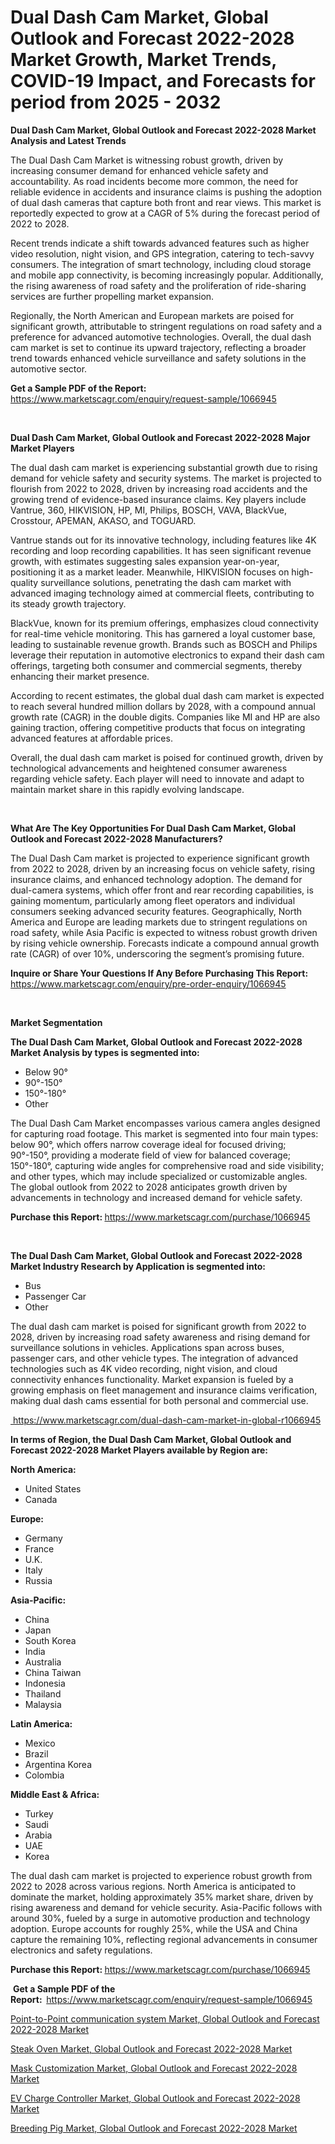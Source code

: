 <p><h1>Dual Dash Cam Market, Global Outlook and Forecast 2022-2028 Market Growth, Market Trends, COVID-19 Impact, and Forecasts for period from 2025 - 2032</h1></p><p><strong>Dual Dash Cam Market, Global Outlook and Forecast 2022-2028 Market Analysis and Latest Trends</strong></p>
<p><p>The Dual Dash Cam Market is witnessing robust growth, driven by increasing consumer demand for enhanced vehicle safety and accountability. As road incidents become more common, the need for reliable evidence in accidents and insurance claims is pushing the adoption of dual dash cameras that capture both front and rear views. This market is reportedly expected to grow at a CAGR of 5% during the forecast period of 2022 to 2028.</p><p>Recent trends indicate a shift towards advanced features such as higher video resolution, night vision, and GPS integration, catering to tech-savvy consumers. The integration of smart technology, including cloud storage and mobile app connectivity, is becoming increasingly popular. Additionally, the rising awareness of road safety and the proliferation of ride-sharing services are further propelling market expansion. </p><p>Regionally, the North American and European markets are poised for significant growth, attributable to stringent regulations on road safety and a preference for advanced automotive technologies. Overall, the dual dash cam market is set to continue its upward trajectory, reflecting a broader trend towards enhanced vehicle surveillance and safety solutions in the automotive sector.</p></p>
<p><strong>Get a Sample PDF of the Report:&nbsp;</strong> <a href="https://www.marketscagr.com/enquiry/request-sample/1066945?utm_campaign=2198&utm_medium=2&utm_source=Github&utm_content=ia&utm_term=21032025&utm_id=dual-dash-cam-market-global-outlook-and-forecast-2022-2028">https://www.marketscagr.com/enquiry/request-sample/1066945</a></p>
<p>&nbsp;</p>
<p><strong>Dual Dash Cam Market, Global Outlook and Forecast 2022-2028 Major Market Players</strong></p>
<p><p>The dual dash cam market is experiencing substantial growth due to rising demand for vehicle safety and security systems. The market is projected to flourish from 2022 to 2028, driven by increasing road accidents and the growing trend of evidence-based insurance claims. Key players include Vantrue, 360, HIKVISION, HP, MI, Philips, BOSCH, VAVA, BlackVue, Crosstour, APEMAN, AKASO, and TOGUARD.</p><p>Vantrue stands out for its innovative technology, including features like 4K recording and loop recording capabilities. It has seen significant revenue growth, with estimates suggesting sales expansion year-on-year, positioning it as a market leader. Meanwhile, HIKVISION focuses on high-quality surveillance solutions, penetrating the dash cam market with advanced imaging technology aimed at commercial fleets, contributing to its steady growth trajectory.</p><p>BlackVue, known for its premium offerings, emphasizes cloud connectivity for real-time vehicle monitoring. This has garnered a loyal customer base, leading to sustainable revenue growth. Brands such as BOSCH and Philips leverage their reputation in automotive electronics to expand their dash cam offerings, targeting both consumer and commercial segments, thereby enhancing their market presence.</p><p>According to recent estimates, the global dual dash cam market is expected to reach several hundred million dollars by 2028, with a compound annual growth rate (CAGR) in the double digits. Companies like MI and HP are also gaining traction, offering competitive products that focus on integrating advanced features at affordable prices.</p><p>Overall, the dual dash cam market is poised for continued growth, driven by technological advancements and heightened consumer awareness regarding vehicle safety. Each player will need to innovate and adapt to maintain market share in this rapidly evolving landscape.</p></p>
<p>&nbsp;</p>
<p><strong>What Are The Key Opportunities For Dual Dash Cam Market, Global Outlook and Forecast 2022-2028 Manufacturers?</strong></p>
<p><p>The Dual Dash Cam market is projected to experience significant growth from 2022 to 2028, driven by an increasing focus on vehicle safety, rising insurance claims, and enhanced technology adoption. The demand for dual-camera systems, which offer front and rear recording capabilities, is gaining momentum, particularly among fleet operators and individual consumers seeking advanced security features. Geographically, North America and Europe are leading markets due to stringent regulations on road safety, while Asia Pacific is expected to witness robust growth driven by rising vehicle ownership. Forecasts indicate a compound annual growth rate (CAGR) of over 10%, underscoring the segment’s promising future.</p></p>
<p><strong>Inquire or Share Your Questions If Any Before Purchasing This Report:</strong> <a href="https://www.marketscagr.com/enquiry/pre-order-enquiry/1066945?utm_campaign=2198&utm_medium=2&utm_source=Github&utm_content=ia&utm_term=21032025&utm_id=dual-dash-cam-market-global-outlook-and-forecast-2022-2028">https://www.marketscagr.com/enquiry/pre-order-enquiry/1066945</a></p>
<p>&nbsp;</p>
<p><strong>Market Segmentation</strong></p>
<p><strong>The Dual Dash Cam Market, Global Outlook and Forecast 2022-2028 Market Analysis by types is segmented into:</strong></p>
<p><ul><li>Below 90°</li><li>90°-150°</li><li>150°-180°</li><li>Other</li></ul></p>
<p><p>The Dual Dash Cam Market encompasses various camera angles designed for capturing road footage. This market is segmented into four main types: below 90°, which offers narrow coverage ideal for focused driving; 90°-150°, providing a moderate field of view for balanced coverage; 150°-180°, capturing wide angles for comprehensive road and side visibility; and other types, which may include specialized or customizable angles. The global outlook from 2022 to 2028 anticipates growth driven by advancements in technology and increased demand for vehicle safety.</p></p>
<p><strong>Purchase this Report:&nbsp;</strong><a href="https://www.marketscagr.com/purchase/1066945?utm_campaign=2198&utm_medium=2&utm_source=Github&utm_content=ia&utm_term=21032025&utm_id=dual-dash-cam-market-global-outlook-and-forecast-2022-2028">https://www.marketscagr.com/purchase/1066945</a></p>
<p>&nbsp;</p>
<p><strong>The Dual Dash Cam Market, Global Outlook and Forecast 2022-2028 Market Industry Research by Application is segmented into:</strong></p>
<p><ul><li>Bus</li><li>Passenger Car</li><li>Other</li></ul></p>
<p><p>The dual dash cam market is poised for significant growth from 2022 to 2028, driven by increasing road safety awareness and rising demand for surveillance solutions in vehicles. Applications span across buses, passenger cars, and other vehicle types. The integration of advanced technologies such as 4K video recording, night vision, and cloud connectivity enhances functionality. Market expansion is fueled by a growing emphasis on fleet management and insurance claims verification, making dual dash cams essential for both personal and commercial use.</p></p>
<p><a href="https://www.marketscagr.com/dual-dash-cam-market-in-global-r1066945?utm_campaign=2198&utm_medium=2&utm_source=Github&utm_content=ia&utm_term=21032025&utm_id=dual-dash-cam-market-global-outlook-and-forecast-2022-2028">&nbsp;https://www.marketscagr.com/dual-dash-cam-market-in-global-r1066945</a></p>
<p><strong>In terms of Region, the Dual Dash Cam Market, Global Outlook and Forecast 2022-2028 Market Players available by Region are:</strong></p>
<p>
    <p> <strong> North America: </strong>
        <ul>
            <li>United States</li>
            <li>Canada</li>
        </ul>
        </p> 
    <p> <strong> Europe: </strong>
        <ul>
            <li>Germany</li>
            <li>France</li>
            <li>U.K.</li>
            <li>Italy</li>
            <li>Russia</li>
        </ul>
        </p> 
    <p> <strong> Asia-Pacific: </strong>
        <ul>
            <li>China</li>
            <li>Japan</li>
            <li>South Korea</li>
            <li>India</li>
            <li>Australia</li>
            <li>China Taiwan</li>
            <li>Indonesia</li>
            <li>Thailand</li>
            <li>Malaysia</li>
        </ul>
        </p> 
    <p> <strong> Latin America: </strong>
        <ul>
            <li>Mexico</li>
            <li>Brazil</li>
            <li>Argentina Korea</li>
            <li>Colombia</li>
        </ul>
        </p> 
    <p> <strong> Middle East & Africa: </strong>
        <ul>
            <li>Turkey</li>
            <li>Saudi</li>
            <li>Arabia</li>
            <li>UAE</li>
            <li>Korea</li>
        </ul>
    </p>
    </p>
<p><p>The dual dash cam market is projected to experience robust growth from 2022 to 2028 across various regions. North America is anticipated to dominate the market, holding approximately 35% market share, driven by rising awareness and demand for vehicle security. Asia-Pacific follows with around 30%, fueled by a surge in automotive production and technology adoption. Europe accounts for roughly 25%, while the USA and China capture the remaining 10%, reflecting regional advancements in consumer electronics and safety regulations.</p></p>
<p><strong>Purchase this Report: </strong><a href="https://www.marketscagr.com/purchase/1066945?utm_campaign=2198&utm_medium=2&utm_source=Github&utm_content=ia&utm_term=21032025&utm_id=dual-dash-cam-market-global-outlook-and-forecast-2022-2028">https://www.marketscagr.com/purchase/1066945</a></p>
<p>&nbsp;<strong>Get a Sample PDF of the Report:&nbsp;&nbsp;</strong><a href="https://www.marketscagr.com/enquiry/request-sample/1066945?utm_campaign=2198&utm_medium=2&utm_source=Github&utm_content=ia&utm_term=21032025&utm_id=dual-dash-cam-market-global-outlook-and-forecast-2022-2028">https://www.marketscagr.com/enquiry/request-sample/1066945</a></p>
<p><strong></strong></p>
<p><p><a href="https://github.com/sharphadan/Market-Research-Report-List-1/blob/main/point-to-point-communication-system-market-global-outlook-and-forecast-2022-2028-market.md?utm_campaign=2198&utm_medium=2&utm_source=Github&utm_content=ia&utm_term=21032025&utm_id=dual-dash-cam-market-global-outlook-and-forecast-2022-2028">Point-to-Point communication system Market, Global Outlook and Forecast 2022-2028 Market</a></p><p><a href="https://github.com/chaiszepkadk/Market-Research-Report-List-1/blob/main/steak-oven-market-global-outlook-and-forecast-2022-2028-market.md?utm_campaign=2198&utm_medium=2&utm_source=Github&utm_content=ia&utm_term=21032025&utm_id=dual-dash-cam-market-global-outlook-and-forecast-2022-2028">Steak Oven Market, Global Outlook and Forecast 2022-2028 Market</a></p><p><a href="https://github.com/oeungcolesh0/Market-Research-Report-List-1/blob/main/mask-customization-market-global-outlook-and-forecast-2022-2028-market.md?utm_campaign=2198&utm_medium=2&utm_source=Github&utm_content=ia&utm_term=21032025&utm_id=dual-dash-cam-market-global-outlook-and-forecast-2022-2028">Mask Customization Market, Global Outlook and Forecast 2022-2028 Market</a></p><p><a href="https://github.com/neiridionna/Market-Research-Report-List-1/blob/main/ev-charge-controller-market-global-outlook-and-forecast-2022-2028-market.md?utm_campaign=2198&utm_medium=2&utm_source=Github&utm_content=ia&utm_term=21032025&utm_id=dual-dash-cam-market-global-outlook-and-forecast-2022-2028">EV Charge Controller Market, Global Outlook and Forecast 2022-2028 Market</a></p><p><a href="https://github.com/anggigpps/Market-Research-Report-List-1/blob/main/breeding-pig-market-global-outlook-and-forecast-2022-2028-market.md?utm_campaign=2198&utm_medium=2&utm_source=Github&utm_content=ia&utm_term=21032025&utm_id=dual-dash-cam-market-global-outlook-and-forecast-2022-2028">Breeding Pig Market, Global Outlook and Forecast 2022-2028 Market</a></p></p>